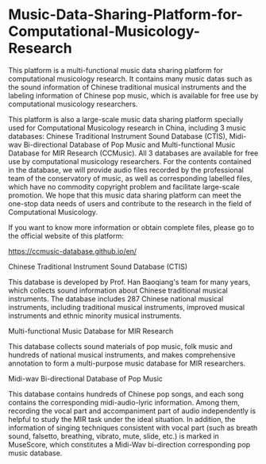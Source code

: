 # Music-Data-Sharing-Platform-for-Computational-Musicology-Research
This platform is a multi-functional music data sharing platform for computational musicology research.  It contains many music datas such as the sound information of Chinese traditional musical instruments and the labeling information of Chinese pop music, which is available for free use by computational musicology researchers.

This platform is also a large-scale music data sharing platform specially used for Computational Musicology research in China, including 3 music databases: Chinese Traditional Instrument Sound Database (CTIS), Midi-wav Bi-directional Database of Pop Music and Multi-functional Music Database for MIR Research (CCMusic). All 3 databases are available for free use by computational musicology researchers. For the contents contained in the database, we will provide audio files recorded by the professional team of the conservatory of music, as well as corresponding labelled files, which have no commodity copyright problem and facilitate large-scale promotion. We hope that this music data sharing platform can meet the one-stop data needs of users and contribute to the research in the field of Computational Musicology.

If you want to know more information or obtain complete files, please go to the official website of this platform:

https://ccmusic-database.github.io/en/


  Chinese Traditional Instrument Sound Database (CTIS)

This database is developed by Prof. Han Baoqiang's team for many years, which collects sound information about Chinese traditional musical instruments. The database includes 287 Chinese national musical instruments, including traditional musical instruments, improved musical instruments and ethnic minority musical instruments.

  Multi-functional Music Database for MIR Research

This database collects sound materials of pop music, folk music and hundreds of national musical instruments, and makes comprehensive annotation to form a multi-purpose music database for MIR researchers.

  Midi-wav Bi-directional Database of Pop Music
 
This database contains hundreds of Chinese pop songs, and each song contains the corresponding midi-audio-lyric information. Among them, recording the vocal part and accompaniment part of audio independently is helpful to study the MIR task under the ideal situation. In addition, the information of singing techniques consistent with vocal part (such as breath sound, falsetto, breathing, vibrato, mute, slide, etc.) is marked in MuseScore, which constitutes a Midi-Wav bi-direction corresponding pop music database.

